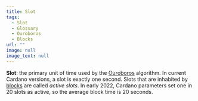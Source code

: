 ```yaml
---
title: Slot
tags:
  - Slot
  - Glossary
  - Ouroboros
  - Blocks
url: ""
image: null
image_text: null
---
```


**Slot**: the primary unit of time used by the [Ouroboros](https://www.essentialcardano.io/glossary/ouroboros) algorithm. In current Cardano versions, a slot is exactly one second. Slots that are inhabited by [blocks](https://www.essentialcardano.io/glossary/block) are called _active slots_. In early 2022, Cardano parameters set one in 20 slots as active, so the average block time is 20 seconds.
